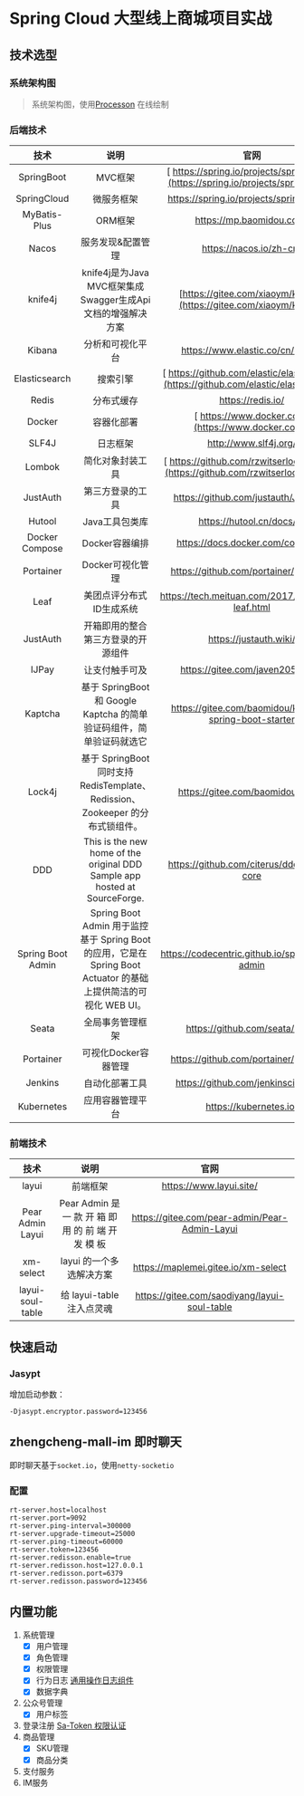 # Spring Cloud 大型线上商城项目实战

## 技术选型

### 系统架构图

> 系统架构图，使用[Processon](https://www.processon.com/) 在线绘制

### 后端技术

|      技术      |           说明            |                             官网                             |
| :------------: | :-----------------------: | :----------------------------------------------------------: |
|  SpringBoot    |          MVC框架          | [ https://spring.io/projects/spring-boot](https://spring.io/projects/spring-boot) |
|  SpringCloud   |        微服务框架         |           https://spring.io/projects/spring-cloud/           |
|  MyBatis-Plus  |          ORM框架          |                   https://mp.baomidou.com/                   |
|  Nacos         |        服务发现&配置管理  |                   https://nacos.io/zh-cn/                   |
|  knife4j       |       knife4j是为Java MVC框架集成Swagger生成Api文档的增强解决方案        | [https://gitee.com/xiaoym/knife4j](https://gitee.com/xiaoym/knife4j) |
|  Kibana        |     分析和可视化平台      |               https://www.elastic.co/cn/kibana               |
| Elasticsearch  |         搜索引擎          | [ https://github.com/elastic/elasticsearch](https://github.com/elastic/elasticsearch) |
|     Redis      |        分布式缓存         |                      https://redis.io/                       |
|     Docker     |        容器化部署         |      [ https://www.docker.com](https://www.docker.com/)      |
|     SLF4J      |         日志框架          |                    http://www.slf4j.org/                     |
|     Lombok     |     简化对象封装工具      | [ https://github.com/rzwitserloot/lombok](https://github.com/rzwitserloot/lombok) |
|    JustAuth    |     第三方登录的工具      |             https://github.com/justauth/JustAuth             |
|     Hutool     |      Java工具包类库       |                  https://hutool.cn/docs/#/                   |
| Docker Compose |      Docker容器编排       |               https://docs.docker.com/compose/               |
|   Portainer    |     Docker可视化管理      |            https://github.com/portainer/portainer            |
|   Leaf         |   美团点评分布式ID生成系统      |            https://tech.meituan.com/2017/04/21/mt-leaf.html            |
|   JustAuth     |   开箱即用的整合第三方登录的开源组件      |            https://justauth.wiki/           |
|   IJPay        |   让支付触手可及      |            https://gitee.com/javen205/IJPay           |
|   Kaptcha      |   基于 SpringBoot 和 Google Kaptcha 的简单验证码组件，简单验证码就选它      |            https://gitee.com/baomidou/kaptcha-spring-boot-starter           |
|   Lock4j       |   基于 SpringBoot 同时支持 RedisTemplate、Redission、Zookeeper 的分布式锁组件。      |            https://gitee.com/baomidou/lock4j           |
|   DDD       |   This is the new home of the original DDD Sample app hosted at SourceForge.      |            https://github.com/citerus/dddsample-core           |
|   Spring Boot Admin       |     Spring Boot Admin 用于监控基于 Spring Boot 的应用，它是在 Spring Boot Actuator 的基础上提供简洁的可视化 WEB UI。  |            https://codecentric.github.io/spring-boot-admin           |
|   Seata                  | 全局事务管理框架     | https://github.com/seata/seata                       |
|   Portainer              | 可视化Docker容器管理 | https://github.com/portainer/portainer               |
|   Jenkins                | 自动化部署工具       | https://github.com/jenkinsci/jenkins                 |
|   Kubernetes             | 应用容器管理平台     | https://kubernetes.io/

### 前端技术

|         技术          |                  说明                   |                             官网                             |
| :-------------------: | :-------------------------------------: | :----------------------------------------------------------: |
|        layui         |                前端框架                 |                     https://www.layui.site/                    |
|      Pear Admin Layui       |       Pear Admin 是 一 款 开 箱 即 用 的 前 端 开 发 模 板                 |                  https://gitee.com/pear-admin/Pear-Admin-Layui                   |
|      xm-select       |       layui 的一个多选解决方案                 |                  https://maplemei.gitee.io/xm-select                   |
|      layui-soul-table       |       给 layui-table 注入点灵魂                |                 https://gitee.com/saodiyang/layui-soul-table                   |

## 快速启动

### Jasypt

增加启动参数：

```
-Djasypt.encryptor.password=123456
```

## zhengcheng-mall-im 即时聊天

即时聊天基于`socket.io`，使用`netty-socketio`

### 配置

```properties
rt-server.host=localhost
rt-server.port=9092
rt-server.ping-interval=300000
rt-server.upgrade-timeout=25000
rt-server.ping-timeout=60000
rt-server.token=123456
rt-server.redisson.enable=true 
rt-server.redisson.host=127.0.0.1
rt-server.redisson.port=6379
rt-server.redisson.password=123456
```

## 内置功能

1. 系统管理
    - [x] 用户管理
    - [x] 角色管理
    - [x] 权限管理
    - [x] 行为日志  [通用操作日志组件](https://github.com/mouzt/mzt-biz-log)
    - [x] 数据字典
2. 公众号管理
    - [x] 用户标签
3. 登录注册 [Sa-Token 权限认证](http://sa-token.dev33.cn/)
4. 商品管理
    - [x] SKU管理
    - [x] 商品分类
5. 支付服务
6. IM服务
